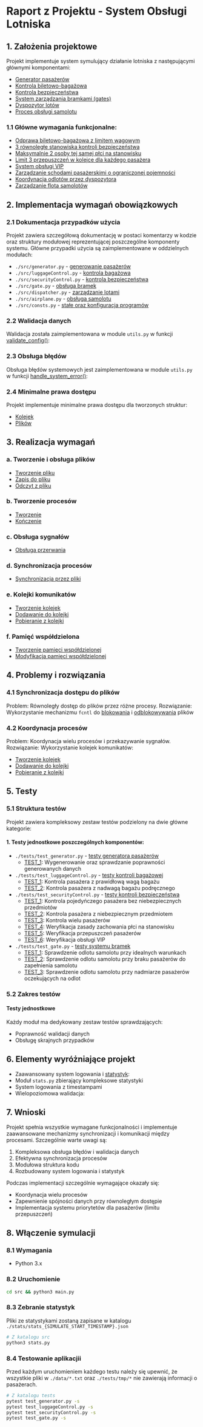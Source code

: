 # Raport z Projektu - System Obsługi Lotniska

## 1. Założenia projektowe

Projekt implementuje system symulujący działanie lotniska z następującymi głównymi komponentami:

- [Generator pasażerów](https://github.com/Sniezka1927/airport-threads/blob/master/src/generator.py#L52-L65)
- [Kontrola biletowo-bagażowa](https://github.com/Sniezka1927/airport-threads/blob/master/src/luggageControl.py#L39-L54)
- [Kontrola bezpieczeństwa](https://github.com/Sniezka1927/airport-threads/blob/master/src/securityControl.py#L194-L221)
- [System zarządzania bramkami (gates)](https://github.com/Sniezka1927/airport-threads/blob/master/src/gate.py#L28-L78)
- [Dyspozytor lotów](https://github.com/Sniezka1927/airport-threads/blob/master/src/dispatcher.py#L38-L77)
- [Proces obsługi samolotu](https://github.com/Sniezka1927/airport-threads/blob/master/src/airplane.py#L7-L55)

### 1.1 Główne wymagania funkcjonalne:

- [Odprawa biletowo-bagażowa z limitem wagowym](https://github.com/Sniezka1927/airport-threads/blob/master/src/luggageControl.py#L31-L37)
- [3 równoległe stanowiska kontroli bezpieczeństwa](https://github.com/Sniezka1927/airport-threads/blob/master/src/securityControl.py#L58-L62)
- [Maksymalnie 2 osoby tej samej płci na stanowisku](https://github.com/Sniezka1927/airport-threads/blob/master/src/securityControl.py#L135)
- [Limit 3 przepuszczeń w kolejce dla każdego pasażera](https://github.com/Sniezka1927/airport-threads/blob/master/src/securityControl.py#L154-L158)
- [System obsługi VIP](https://github.com/Sniezka1927/airport-threads/blob/master/src/securityControl.py#L166-L176)
- [Zarządzanie schodami pasażerskimi o ograniczonej pojemności](https://github.com/Sniezka1927/airport-threads/blob/master/src/gate.py#L47-L78)
- [Koordynacja odlotów przez dyspozytora](https://github.com/Sniezka1927/airport-threads/blob/master/src/dispatcher.py#L63-L68)
- [Zarządzanie flotą samolotów](https://github.com/Sniezka1927/airport-threads/blob/master/src/dispatcher.py#L47-L70)

## 2. Implementacja wymagań obowiązkowych

### 2.1 Dokumentacja przypadków użycia

Projekt zawiera szczegółową dokumentację w postaci komentarzy w kodzie oraz struktury modułowej reprezentującej poszczególne komponenty systemu. Główne przypadki użycia są zaimplementowane w oddzielnych modułach:

- `./src/generator.py` - [generowanie pasażerów](https://github.com/Sniezka1927/airport-threads/blob/master/src/generator.py)
- `./src/luggageControl.py` - [kontrola bagażowa](https://github.com/Sniezka1927/airport-threads/blob/master/src/luggageControl.py)
- `./src/securityControl.py` - [kontrola bezpieczeństwa](https://github.com/Sniezka1927/airport-threads/blob/master/src/securityControl.py)
- `./src/gate.py` - [obsługa bramek](https://github.com/Sniezka1927/airport-threads/blob/master/src/gate.py)
- `./src/dispatcher.py` - [zarządzanie lotami](https://github.com/Sniezka1927/airport-threads/blob/master/src/dispatcher.py)
- `./src/airplane.py` - [obsługa samolotu](https://github.com/Sniezka1927/airport-threads/blob/master/src/airplane.py)
- `./src/consts.py` - [stałe oraz konfiguracja programów](https://github.com/Sniezka1927/airport-threads/blob/master/src/consts.py)

### 2.2 Walidacja danych

Walidacja została zaimplementowana w module `utils.py` w funkcji [validate_config()](https://github.com/Sniezka1927/airport-threads/blob/master/src/utils.py#L169-L186):

### 2.3 Obsługa błędów

Obsługa błędów systemowych jest zaimplementowana w module `utils.py` w funkcji [handle_system_error()](https://github.com/Sniezka1927/airport-threads/blob/master/src/utils.py#L15-L36):

### 2.4 Minimalne prawa dostępu

Projekt implementuje minimalne prawa dostępu dla tworzonych struktur:

- [Kolejek](https://github.com/Sniezka1927/airport-threads/blob/master/src/dispatcher.py#L27-L31)
- [Plików](https://github.com/Sniezka1927/airport-threads/blob/master/src/utils.py#L42-L46)

## 3. Realizacja wymagań

### a. Tworzenie i obsługa plików

- [Tworzenie pliku](https://github.com/Sniezka1927/airport-threads/blob/master/src/utils.py#L39-L54)
- [Zapis do pliku](https://github.com/Sniezka1927/airport-threads/blob/master/src/utils.py#L79-L96)
- [Odczyt z pliku](https://github.com/Sniezka1927/airport-threads/blob/master/src/utils.py#L56-L77)

### b. Tworzenie procesów

- [Tworzenie](https://github.com/Sniezka1927/airport-threads/blob/master/src/main.py#L17-L21)
- [Kończenie](https://github.com/Sniezka1927/airport-threads/blob/master/src/main.py#L36-L69)

### c. Obsługa sygnałów

- [Obsługa przerwania](https://github.com/Sniezka1927/airport-threads/blob/master/src/main.py#L36-L69)

### d. Synchronizacja procesów

- [Synchronizacja przez pliki](https://github.com/Sniezka1927/airport-threads/blob/master/src/utils.py#L59-L70)

### e. Kolejki komunikatów

- [Tworzenie kolejek](https://github.com/Sniezka1927/airport-threads/blob/master/src/dispatcher.py#L22-L24)
- [Dodawanie do kolejki](https://github.com/Sniezka1927/airport-threads/blob/master/src/dispatcher.py#L63)
- [Pobieranie z kolejki](https://github.com/Sniezka1927/airport-threads/blob/master/src/gate.py#L32)

### f. Pamięć współdzielona

- [Tworzenie pamięci współdzielonej](https://github.com/Sniezka1927/airport-threads/blob/master/src/dispatcher.py#L36)
- [Modyfikacja pamięci współdzielonej](https://github.com/Sniezka1927/airport-threads/blob/master/src/airplane.py#L49-L50)

## 4. Problemy i rozwiązania

### 4.1 Synchronizacja dostępu do plików

Problem: Równoległy dostęp do plików przez różne procesy.
Rozwiązanie: Wykorzystanie mechanizmu `fcntl` do [blokowania](https://github.com/Sniezka1927/airport-threads/blob/master/src/utils.py#L62) i [odblokowywania](https://github.com/Sniezka1927/airport-threads/blob/master/src/utils.py#L70) plików

### 4.2 Koordynacja procesów

Problem: Koordynacja wielu procesów i przekazywanie sygnałów.
Rozwiązanie: Wykorzystanie kolejek komunikatów:

- [Tworzenie kolejek](https://github.com/Sniezka1927/airport-threads/blob/master/src/dispatcher.py#L22-L24)
- [Dodawanie do kolejki](https://github.com/Sniezka1927/airport-threads/blob/master/src/dispatcher.py#L63)
- [Pobieranie z kolejki](https://github.com/Sniezka1927/airport-threads/blob/master/src/gate.py#L32)

## 5. Testy

### 5.1 Struktura testów

Projekt zawiera kompleksowy zestaw testów podzielony na dwie główne kategorie:

#### 1. Testy jednostkowe poszczególnych komponentów:

- `./tests/test_generator.py` - [testy generatora pasażerów](https://github.com/Sniezka1927/airport-threads/blob/master/tests/test_generator.py)
  - [TEST_1](https://github.com/Sniezka1927/airport-threads/blob/master/tests/test_generator.py#L5-L20): Wygenerowanie oraz sprawdzanie poprawności generowanych danych
- `./tests/test_luggageControl.py` - [testy kontroli bagażowej](https://github.com/Sniezka1927/airport-threads/blob/master/tests/test_luggageControl.py)
  - [TEST_1](https://github.com/Sniezka1927/airport-threads/blob/master/tests/test_luggageControl.py#L10-L29): Kontrola pasażera z prawidłową wagą bagażu
  - [TEST_2](https://github.com/Sniezka1927/airport-threads/blob/master/tests/test_luggageControl.py#L32-L51): Kontrola pasażera z nadwagą bagażu podręcznego
- `./tests/test_securityControl.py` - [testy kontroli bezpieczeństwa](https://github.com/Sniezka1927/airport-threads/blob/master/tests/test_securityControl.py)
  - [TEST_1](https://github.com/Sniezka1927/airport-threads/blob/master/tests/test_securityControl.py#L24-L32): Kontrola pojedyńczego pasażera bez niebezpiecznych przedmiotów
  - [TEST_2](https://github.com/Sniezka1927/airport-threads/blob/master/tests/test_securityControl.py#L34-L42): Kontrola pasażera z niebezpiecznym przedmiotem
  - [TEST_3](https://github.com/Sniezka1927/airport-threads/blob/master/tests/test_securityControl.py#L44-L52): Kontrola wielu pasażerów
  - [TEST_4](https://github.com/Sniezka1927/airport-threads/blob/master/tests/test_securityControl.py#L54-L66): Weryfikacja zasady zachowania płci na stanowisku
  - [TEST_5](https://github.com/Sniezka1927/airport-threads/blob/master/tests/test_securityControl.py#L69-L89): Weryfikacja przepuszczeń pasażerów
  - [TEST_6](https://github.com/Sniezka1927/airport-threads/blob/master/tests/test_securityControl.py#L91-L110): Weryfikacja obsługi VIP
- `./tests/test_gate.py` - [testy systemu bramek](https://github.com/Sniezka1927/airport-threads/blob/master/tests/test_gate.py)
  - [TEST_1](https://github.com/Sniezka1927/airport-threads/blob/master/tests/test_gate.py#L19-L36): Sprawdzenie odlotu samolotu przy idealnych warunkach
  - [TEST_2](https://github.com/Sniezka1927/airport-threads/blob/master/tests/test_gate.py#L40-L57): Sprawdzenie odlotu samolotu przy braku pasażerów do zapełnienia samolotu
  - [TEST_3](https://github.com/Sniezka1927/airport-threads/blob/master/tests/test_gate.py#L60-L77): Sprawdzenie odlotu samolotu przy nadmiarze pasażerów oczekujących na odlot



### 5.2 Zakres testów

#### Testy jednostkowe

Każdy moduł ma dedykowany zestaw testów sprawdzających:

- Poprawność walidacji danych
- Obsługę skrajnych przypadków



## 6. Elementy wyróżniające projekt

- Zaawansowany system logowania i [statystyk](https://github.com/Sniezka1927/airport-threads/blob/master/src/stats.py):
- Moduł `stats.py` zbierający kompleksowe statystyki
- System logowania z timestampami
- Wielopoziomowa walidacja:

## 7. Wnioski

Projekt spełnia wszystkie wymagane funkcjonalności i implementuje zaawansowane mechanizmy synchronizacji i komunikacji między procesami. Szczególnie warte uwagi są:

1. Kompleksowa obsługa błędów i walidacja danych
2. Efektywna synchronizacja procesów
3. Modułowa struktura kodu
4. Rozbudowany system logowania i statystyk

Podczas implementacji szczególnie wymagające okazały się:

- Koordynacja wielu procesów
- Zapewnienie spójności danych przy równoległym dostępie
- Implementacja systemu priorytetów dla pasażerów (limitu przepuszczeń)

## 8. Włączenie symulacji

### 8.1 Wymagania

- Python 3.x

### 8.2 Uruchomienie

```bash
cd src && python3 main.py
```

### 8.3 Zebranie statystyk

Pliki ze statystykami zostaną zapisane w katalogu `./stats/stats_{SIMULATE_START_TIMESTAMP}.json`

```bash
# Z katalogu src
python3 stats.py
```

### 8.4 Testowanie aplikacjii

Przed każdym uruchomieniem każdego testu należy się upewnić, że wszystkie pliki w `./data/*.txt` oraz `./tests/tmp/*` nie zawierają informacji o pasażerach.

```bash
# Z katalogu tests
pytest test_generator.py -s
pytest test_luggageControl.py -s
pytest test_securityControl.py -s
pytest test_gate.py -s
```
